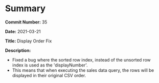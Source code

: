 # Summary

**Commit Number:** 35

**Date:** 2021-03-21

**Title:** Display Order Fix

**Description:**

* Fixed a bug where the sorted row index, instead of the unsorted row index is used as the 'displayNumber'.
* This means that when executing the sales data query, the rows will be displayed in their original CSV order.